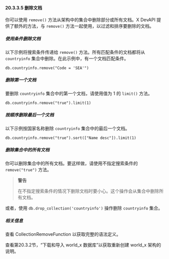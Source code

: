 #### 20.3.3.5 删除文档

你可以使用 `remove()` 方法从架构中的集合中删除部分或所有文档。X DevAPI 提供了额外的方法，与 `remove()` 方法一起使用，以过滤和排序要删除的文档。

##### 使用条件删除文档

以下示例将搜索条件传递给 `remove()` 方法。所有匹配条件的文档都将从 `countryinfo` 集合中删除。在此示例中，有一个文档匹配条件。

```mysql-js
db.countryinfo.remove("Code = 'SEA'")
```

##### 删除第一个文档

要删除 `countryinfo` 集合中的第一个文档，请使用值为 1 的 `limit()` 方法。

```mysql-js
db.countryinfo.remove("true").limit(1)
```

##### 按顺序删除最后一个文档

以下示例按国家名称删除 `countryinfo` 集合中的最后一个文档。

```mysql-js
db.countryinfo.remove("true").sort(["Name desc"]).limit(1)
```

##### 删除集合中的所有文档

你可以删除集合中的所有文档。要这样做，请使用不指定搜索条件的 `remove("true")` 方法。

> **警告**
>
> 在不指定搜索条件的情况下删除文档时要小心。这个操作会从集合中删除所有文档。

或者，使用 `db.drop_collection('countryinfo')` 操作删除 `countryinfo` 集合。

##### 相关信息

查看 CollectionRemoveFunction 以获取完整的语法定义。

查看第20.3.2节，“下载和导入 world_x 数据库”以获取重新创建 world_x 架构的说明。